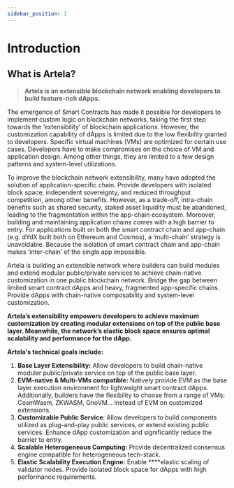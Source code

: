```yaml
---
sidebar_position: 1
---
```


# Introduction

## What is Artela?
> **Artela is an extensible blockchain network enabling developers to build feature-rich dApps.**

The emergence of Smart Contracts has made it possible for developers to implement custom logic on blockchain networks, taking the first step towards the ‘extensibility’ of blockchain applications. However, the customization capability of dApps is limited due to the low flexibility granted to developers. Specific virtual machines (VMs) are optimized for certain use cases. Developers have to make compromises on the choice of VM and application design. Among other things, they are limited to a few design patterns and system-level utilizations.

To improve the blockchain network extensibility, many have adopted the solution of application-specific chain. Provide developers with isolated block space, independent sovereignty, and reduced throughput competition, among other benefits. However, as a trade-off, intra-chain benefits such as shared security, staked asset liquidity must be abandoned, leading to the fragmentation within the app-chain ecosystem. Moreover, building and maintaining application chains comes with a high barrier to entry. For applications built on both the smart contract chain and app-chain (e.g. dYdX built both on Ethereum and Cosmos), a ‘multi-chain’ strategy is unavoidable. Because the isolation of smart contract chain and app-chain makes ‘inter-chain’ of the single app impossible.

Artela is building an extensible network where builders can build modules and extend modular public/private services to achieve chain-native customization in one public blockchain network. Bridge the gap between limited smart contract dApps and heavy, fragmented app-specific chains. Provide dApps with chain-native composability and system-level customization.

**Artela’s extensibility empowers developers to achieve maximum customization by creating modular extensions on top of the public base layer. Meanwhile, the network’s elastic block space ensures optimal scalability and performance for the dApp.**

**Artela's technical goals include:**

1. **Base Layer Extensibility:** Allow developers to build chain-native modular public/private service on top of the public base layer. 
2. **EVM-native & Multi-VMs compatible:** Natively provide EVM as the base layer execution environment for lightweight smart contract dApps. Additionally, builders have the flexibility to choose from a range of VMs: CosmWasm, ZKWASM, GnoVM… instead of EVM on customized extensions.  
3. **Customizable Public Service**: Allow developers to build components utilized as plug-and-play public services, or extend existing public services. Enhance dApp customization and significantly reduce the barrier to entry.
4. **Scalable Heterogeneous Computing:** Provide decentralized consensus engine compatible for heterogeneous tech-stack.
5. **Elastic Scalability Execution Engine:** Enable ****elastic scaling of validator nodes. Provide isolated block space for dApps with high performance requirements.

